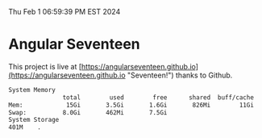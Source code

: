 Thu Feb  1 06:59:39 PM EST 2024

# Angular Seventeen


This project is live at [https://angularseventeen.github.io](https://angularseventeen.github.io "Seventeen!") thanks to Github.

```bash
System Memory
               total        used        free      shared  buff/cache   available
Mem:            15Gi       3.5Gi       1.6Gi       826Mi        11Gi        11Gi
Swap:          8.0Gi       462Mi       7.5Gi
System Storage
401M	.
```
```bash
